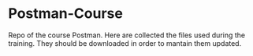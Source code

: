 # Postman-Course
Repo of the course Postman. Here are collected the files used during the training. They should be downloaded in order to mantain them updated.
